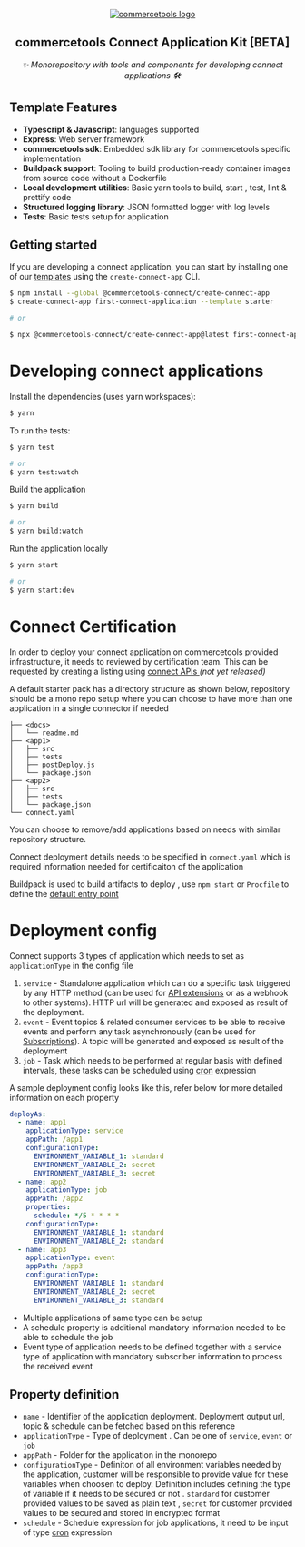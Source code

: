<p align="center">
  <a href="https://commercetools.com/">
    <img alt="commercetools logo" src="https://unpkg.com/@commercetools-frontend/assets/logos/commercetools_primary-logo_horizontal_RGB.png">
  </a></br>
  <h2 align="center">commercetools Connect Application Kit [BETA]</h2>
</p>
<p align="center">
  <i>✨ Monorepository with tools and components for developing connect applications 🛠</i>
</p>

## Template Features
- **Typescript & Javascript**: languages supported
- **Express**: Web server framework
- **commercetools sdk**: Embedded sdk library for commercetools specific implementation
- **Buildpack support**: Tooling to build production-ready container images from source code without a Dockerfile
- **Local development utilities**: Basic yarn tools to build, start , test, lint & prettify code
- **Structured logging library**: JSON formatted logger with log levels 
- **Tests**: Basic tests setup for application

## Getting started

If you are developing a connect application, you can start by installing one of our [templates](./application-templates) using the `create-connect-app` CLI.

```bash
$ npm install --global @commercetools-connect/create-connect-app
$ create-connect-app first-connect-application --template starter

# or

$ npx @commercetools-connect/create-connect-app@latest first-connect-application --template starter
```

# Developing connect applications
Install the dependencies (uses yarn workspaces):

```bash
$ yarn
```

To run the tests:

```bash
$ yarn test

# or
$ yarn test:watch
```

Build the application

```bash
$ yarn build

# or
$ yarn build:watch
```

Run the application locally

```bash
$ yarn start

# or
$ yarn start:dev
```

# Connect Certification

In order to deploy your connect application on commercetools provided infrastructure, it needs to reviewed by certification team. This can be requested by creating a listing using <a href="https://docs.commercetools.com">connect APIs </a> <em>(not yet released)</em>

A default starter pack has a directory structure as shown below, repository should be a mono repo setup where you can choose to have more than one application in a single connector if needed

```
├── <docs>
│   └── readme.md
├── <app1>
│   ├── src
│   ├── tests
│   ├── postDeploy.js
│   └── package.json
├── <app2>
│   ├── src
│   ├── tests
│   └── package.json
└── connect.yaml

```

You can choose to remove/add applications based on needs with similar repository structure.

Connect deployment details needs to be specified in `connect.yaml` which is required information needed for certificaiton of the application

Buildpack is used to build artifacts to deploy , use `npm start` or `Procfile` to define the <a href="https://github.com/GoogleCloudPlatform/buildpacks#default-entrypoint-behavior">default entry point</a>

# Deployment config

Connect supports 3 types of application which needs to set as `applicationType` in the config file
1. `service` - Standalone application which can do a specific task triggered by any HTTP method (can be used for <a href="https://docs.commercetools.com/api/projects/api-extensions">API extensions</a> or as a webhook to other systems). HTTP url will be generated and exposed as result of the deployment.
2. `event` - Event topics & related consumer services to be able to receive events and perform any task asynchronously (can be used for <a href="https://docs.commercetools.com/api/projects/subscriptions">Subscriptions</a>). A topic will be generated and exposed as result of the deployment
3. `job` - Task which needs to be performed at regular basis with defined intervals, these tasks can be scheduled using <a href="https://en.wikipedia.org/wiki/Cron">cron</a> expression


A sample deployment config looks like this, refer below for more detailed information on each property

```yaml
deployAs:
  - name: app1
    applicationType: service
    appPath: /app1
    configurationType:
      ENVIRONMENT_VARIABLE_1: standard
      ENVIRONMENT_VARIABLE_2: secret
      ENVIRONMENT_VARIABLE_3: secret
  - name: app2
    applicationType: job
    appPath: /app2
    properties:
      schedule: */5 * * * *
    configurationType:
      ENVIRONMENT_VARIABLE_1: standard
      ENVIRONMENT_VARIABLE_2: standard
  - name: app3
    applicationType: event
    appPath: /app3
    configurationType:
      ENVIRONMENT_VARIABLE_1: standard
      ENVIRONMENT_VARIABLE_2: secret
      ENVIRONMENT_VARIABLE_3: standard
```

- Multiple applications of same type can be setup
- A schedule property is additional mandatory information needed to be able to schedule the job
- Event type of application needs to be defined together with a service type of application with mandatory subscriber information to process the received event

## Property definition
- `name` - Identifier of the application deployment. Deployment output url, topic & schedule can be fetched based on this reference
- `applicationType` - Type of deployment . Can be one of `service`, `event` or `job`
- `appPath` - Folder for the application in the monorepo
- `configurationType` - Definiton of all environment variables needed by the application, customer will be responsible to provide value for these variables when choosen to deploy. Definition includes defining the type of variable if it needs to be secured or not . `standard` for customer provided values to be saved as plain text , `secret` for customer provided values to be secured and stored in encrypted format
- `schedule` - Schedule expression for job applications, it need to be input of type <a href="https://en.wikipedia.org/wiki/Cron">cron</a> expression
